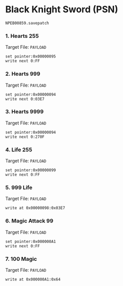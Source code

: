 # Black Knight Sword (PSN) 

`NPEB00859.savepatch`

### 1. Hearts 255

Target File: `PAYLOAD`

```
set pointer:0x00000095
write next 0:FF
```

### 2. Hearts 999

Target File: `PAYLOAD`

```
set pointer:0x00000094
write next 0:03E7
```

### 3. Hearts 9999

Target File: `PAYLOAD`

```
set pointer:0x00000094
write next 0:270F
```

### 4. Life 255

Target File: `PAYLOAD`

```
set pointer:0x00000099
write next 0:FF
```

### 5. 999 Life

Target File: `PAYLOAD`

```
write at 0x00000098:0x03E7
```

### 6. Magic Attack 99

Target File: `PAYLOAD`

```
set pointer:0x000000A1
write next 0:FF
```

### 7. 100 Magic

Target File: `PAYLOAD`

```
write at 0x000000A1:0x64
```

